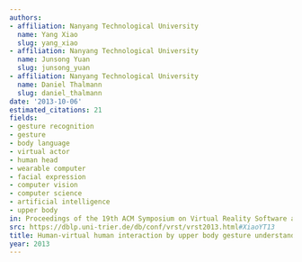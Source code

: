 ```yaml
---
authors:
- affiliation: Nanyang Technological University
  name: Yang Xiao
  slug: yang_xiao
- affiliation: Nanyang Technological University
  name: Junsong Yuan
  slug: junsong_yuan
- affiliation: Nanyang Technological University
  name: Daniel Thalmann
  slug: daniel_thalmann
date: '2013-10-06'
estimated_citations: 21
fields:
- gesture recognition
- gesture
- body language
- virtual actor
- human head
- wearable computer
- facial expression
- computer vision
- computer science
- artificial intelligence
- upper body
in: Proceedings of the 19th ACM Symposium on Virtual Reality Software and Technology
src: https://dblp.uni-trier.de/db/conf/vrst/vrst2013.html#XiaoYT13
title: Human-virtual human interaction by upper body gesture understanding
year: 2013
---
```

